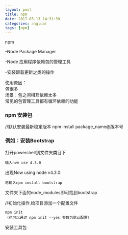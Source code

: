 ```yaml
---
layout: post
title: npm
date: 2017-05-13 14:31:30
categories: angluar
tags: [npm]
---
```

<p>
npm 

-Node Package Manager <br/>	

-Node 应用程序依赖包的管理工具<br/>

-安装卸载更新之类的操作<br/>


使用原因：<br/>
包很多<br/>
场景：包之间相互依赖太多<br/>
常见的包管理工具都有循环依赖的功能<br/>
</p>



### npm 安装包
//默认安装最新稳定版本
	npm install package_name@版本号

### 例如：安装Bootstrap

<p>打开powershell到文件夹类目下<br/>

	输入nvm use 4.3.0

出现Now using node v4.3.0<br/>

	再输入npm install bootstrap

文件夹下面的node_modules即可找到bootstrap<br/>

//初始化操作,给项目添加一个配置文件

	npm init
	（也可以通过 npm init --yes 参数为默认配置）

安装工具包
</p>










